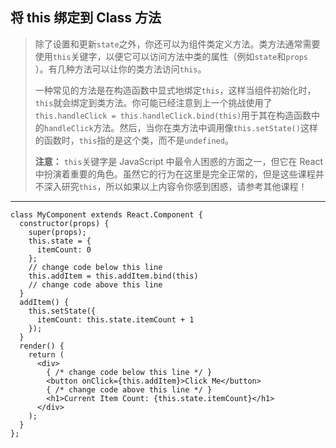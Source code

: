 ## 将 this 绑定到 Class 方法

> 除了设置和更新`state`之外，你还可以为组件类定义方法。类方法通常需要使用`this`关键字，以便它可以访问方法中类的属性（例如`state`和`props `）。有几种方法可以让你的类方法访问`this`。
>
> 一种常见的方法是在构造函数中显式地绑定`this`，这样当组件初始化时，`this`就会绑定到类方法。你可能已经注意到上一个挑战使用了`this.handleClick = this.handleClick.bind(this)`用于其在构造函数中的`handleClick`方法。然后，当你在类方法中调用像`this.setState()`这样的函数时，`this`指的是这个类，而不是`undefined`。
>
> **注意：** `this`关键字是 JavaScript 中最令人困惑的方面之一，但它在 React 中扮演着重要的角色。虽然它的行为在这里是完全正常的，但是这些课程并不深入研究`this`，所以如果以上内容令你感到困惑，请参考其他课程！

---

```react
class MyComponent extends React.Component {
  constructor(props) {
    super(props);
    this.state = {
      itemCount: 0
    };
    // change code below this line
    this.addItem = this.addItem.bind(this)
    // change code above this line
  }
  addItem() {
    this.setState({
      itemCount: this.state.itemCount + 1
    });
  }
  render() {
    return (
      <div>
        { /* change code below this line */ }
        <button onClick={this.addItem}>Click Me</button>
        { /* change code above this line */ }
        <h1>Current Item Count: {this.state.itemCount}</h1>
      </div>
    );
  }
};
```

